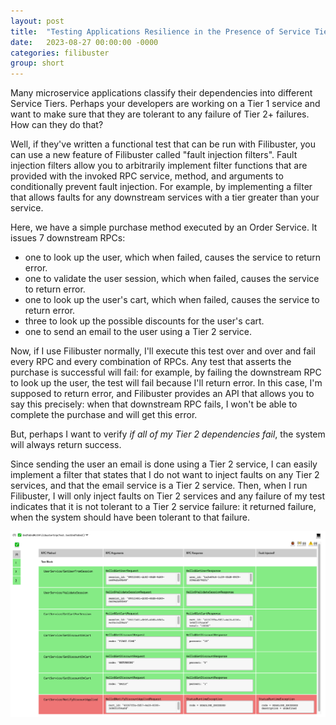 ```yaml
---
layout: post
title:  "Testing Applications Resilience in the Presence of Service Tiers"
date:   2023-08-27 00:00:00 -0000
categories: filibuster
group: short
---
```


Many microservice applications classify their dependencies into different Service Tiers.  Perhaps your developers are working on a Tier 1 service and want to make sure that they are tolerant to any failure of Tier 2+ failures.  How can they do that?

Well, if they've written a functional test that can be run with Filibuster, you can use a new feature of Filibuster called "fault injection filters".  Fault injection filters allow you to arbitrarily implement filter functions that are provided with the invoked RPC service, method, and arguments to conditionally prevent fault injection.  For example, by implementing a filter that allows faults for any downstream services with a tier greater than your service.

Here, we have a simple purchase method executed by an Order Service.  It issues 7 downstream RPCs: 

* one to look up the user, which when failed, causes the service to return error.
* one to validate the user session, which when failed, causes the service to return error.
* one to look up the user's cart, which when failed, causes the service to return error.
* three to look up the possible discounts for the user's cart.
* one to send an email to the user using a Tier 2 service.

Now, if I use Filibuster normally, I'll execute this test over and over and fail every RPC and every combination of RPCs.  Any test that asserts the purchase is successful will fail: for example, by failing the downstream RPC to look up the user, the test will fail because I'll return error.  In this case, I'm supposed to return error, and Filibuster provides an API that allows you to say this precisely: when that downstream RPC fails, I won't be able to complete the purchase and will get this error.  

But, perhaps I want to verify *if all of my Tier 2 dependencies fail*, the system will always return success.  

Since sending the user an email is done using a Tier 2 service, I can easily implement a filter that states that I do not want to inject faults on any Tier 2 services, and that the email service is a Tier 2 service.  Then, when I run Filibuster, I will only inject faults on Tier 2 services and any failure of my test indicates that it is not tolerant to a Tier 2 service failure: it returned failure, when the system should have been tolerant to that failure.

<img src="/img/filibuster-service-tiers.png">
